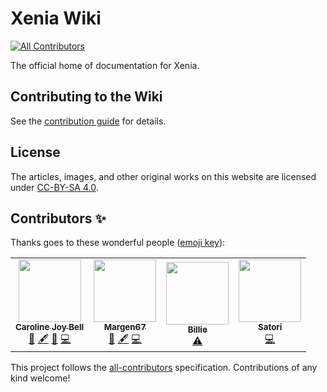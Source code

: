 # Xenia Wiki
<!-- ALL-CONTRIBUTORS-BADGE:START - Do not remove or modify this section -->
[![All Contributors](https://img.shields.io/badge/all_contributors-4-orange.svg?style=flat-square)](#contributors-)
<!-- ALL-CONTRIBUTORS-BADGE:END -->

The official home of documentation for Xenia.

## Contributing to the Wiki

See the [contribution guide](https://xenia.jp/wiki/meta/contributing) for details.


## License

The articles, images, and other original works on this website are licensed under [CC-BY-SA 4.0](LICENSE).

## Contributors ✨

Thanks goes to these wonderful people ([emoji key](https://allcontributors.org/docs/en/emoji-key)):

<!-- ALL-CONTRIBUTORS-LIST:START - Do not remove or modify this section -->
<!-- prettier-ignore-start -->
<!-- markdownlint-disable -->
<table>
  <tr>
    <td align="center"><a href="http://halotroop.com"><img src="https://avatars.githubusercontent.com/u/30361266?v=4?s=100" width="100px;" alt=""/><br /><sub><b>Caroline Joy Bell</b></sub></a><br /><a href="https://github.com/halotroop2288/xenia-wiki-temp/commits?author=halotroop2288" title="Documentation">📖</a> <a href="#content-halotroop2288" title="Content">🖋</a> <a href="#design-halotroop2288" title="Design">🎨</a> <a href="https://github.com/halotroop2288/xenia-wiki-temp/commits?author=halotroop2288" title="Code">💻</a></td>
    <td align="center"><a href="https://github.com/Margen67"><img src="https://avatars.githubusercontent.com/u/3462541?v=4?s=100" width="100px;" alt=""/><br /><sub><b>Margen67</b></sub></a><br /><a href="https://github.com/halotroop2288/xenia-wiki-temp/commits?author=Margen67" title="Documentation">📖</a> <a href="#content-Margen67" title="Content">🖋</a> <a href="https://github.com/halotroop2288/xenia-wiki-temp/commits?author=Margen67" title="Code">💻</a></td>
    <td align="center"><a href="https://github.com/BillieBlueberry"><img src="https://avatars.githubusercontent.com/u/45376047?v=4?s=100" width="100px;" alt=""/><br /><sub><b>Billie</b></sub></a><br /><a href="https://github.com/halotroop2288/xenia-wiki-temp/commits?author=BillieBlueberry" title="Tests">⚠️</a></td>
    <td align="center"><a href="http://twitter.com/Razzilient"><img src="https://avatars.githubusercontent.com/u/5256381?v=4?s=100" width="100px;" alt=""/><br /><sub><b>Satori</b></sub></a><br /><a href="https://github.com/halotroop2288/xenia-wiki-temp/commits?author=Razzile" title="Code">💻</a></td>
  </tr>
</table>

<!-- markdownlint-restore -->
<!-- prettier-ignore-end -->

<!-- ALL-CONTRIBUTORS-LIST:END -->

This project follows the [all-contributors](https://github.com/all-contributors/all-contributors) specification. Contributions of any kind welcome!
